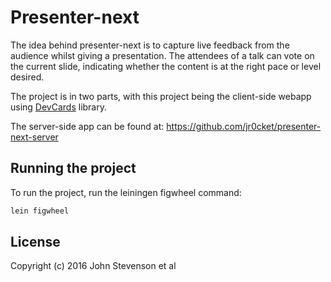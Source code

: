 # Presenter-next

The idea behind presenter-next is to capture live feedback from the audience whilst giving a presentation.  The attendees of a talk can vote on the current slide, indicating whether the content is at the right pace or level desired.

The project is in two parts, with this project being the client-side webapp using [DevCards](https://github.com/bhauman/devcards) library.

The server-side app can be found at: https://github.com/jr0cket/presenter-next-server

## Running the project 

To run the project, run the leiningen figwheel command:

```bash
lein figwheel
```

## License
Copyright (c) 2016 John Stevenson et al 
